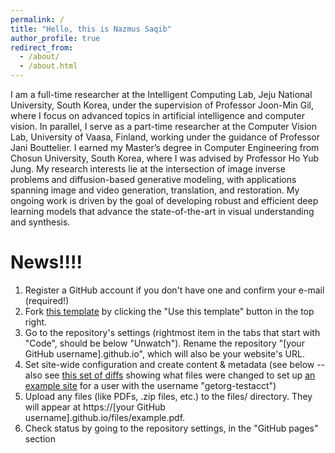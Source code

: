```yaml
---
permalink: /
title: "Hello, this is Nazmus Saqib"
author_profile: true
redirect_from: 
  - /about/
  - /about.html
---
```


I am a full-time researcher at the Intelligent Computing Lab, Jeju National University, South Korea, under the supervision of Professor Joon-Min Gil, where I focus on advanced topics in artificial intelligence and computer vision. In parallel, I serve as a part-time researcher at the Computer Vision Lab, University of Vaasa, Finland, working under the guidance of Professor Jani Bouttelier. I earned my Master’s degree in Computer Engineering from Chosun University, South Korea, where I was advised by Professor Ho Yub Jung. My research interests lie at the intersection of image inverse problems and diffusion-based generative modeling, with applications spanning image and video generation, translation, and restoration. My ongoing work is driven by the goal of developing robust and efficient deep learning models that advance the state-of-the-art in visual understanding and synthesis.


News!!!!
======
1. Register a GitHub account if you don't have one and confirm your e-mail (required!)
1. Fork [this template](https://github.com/academicpages/academicpages.github.io) by clicking the "Use this template" button in the top right. 
1. Go to the repository's settings (rightmost item in the tabs that start with "Code", should be below "Unwatch"). Rename the repository "[your GitHub username].github.io", which will also be your website's URL.
1. Set site-wide configuration and create content & metadata (see below -- also see [this set of diffs](http://archive.is/3TPas) showing what files were changed to set up [an example site](https://getorg-testacct.github.io) for a user with the username "getorg-testacct")
1. Upload any files (like PDFs, .zip files, etc.) to the files/ directory. They will appear at https://[your GitHub username].github.io/files/example.pdf.  
1. Check status by going to the repository settings, in the "GitHub pages" section


